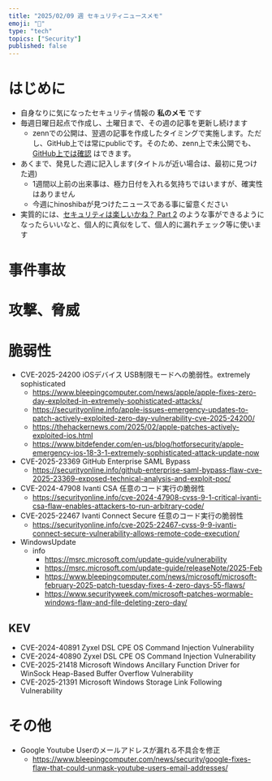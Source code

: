 ```yaml
---
title: "2025/02/09 週 セキュリティニュースメモ"
emoji: "🔖"
type: "tech"
topics: ["Security"]
published: false
---
```


# はじめに
* 自身なりに気になったセキュリティ情報の **私のメモ** です
* 毎週日曜日起点で作成し、土曜日まで、その週の記事を更新し続けます
    * zennでの公開は、翌週の記事を作成したタイミングで実施します。ただし、GitHub上では常にpublicです。そのため、zenn上で未公開でも、[GitHub上では確認](https://github.com/hinoshiba/zenn.dev/tree/main/articles) はできます。
* あくまで、発見した週に記入します(タイトルが近い場合は、最初に見つけた週)
    * 1週間以上前の出来事は、極力日付を入れる気持ちではいますが、確実性はありません
    * 今週にhinoshibaが見つけたニュースである事に留意ください
* 実質的には、[セキュリティは楽しいかね？ Part 2](https://negi.hatenablog.com/) のような事ができるようになったらいいなと、個人的に真似をして、個人的に漏れチェック等に使います

# 事件事故

# 攻撃、脅威

# 脆弱性

* CVE-2025-24200 iOSデバイス USB制限モードへの脆弱性。extremely sophisticated
    * https://www.bleepingcomputer.com/news/apple/apple-fixes-zero-day-exploited-in-extremely-sophisticated-attacks/
    * https://securityonline.info/apple-issues-emergency-updates-to-patch-actively-exploited-zero-day-vulnerability-cve-2025-24200/
    * https://thehackernews.com/2025/02/apple-patches-actively-exploited-ios.html
    * https://www.bitdefender.com/en-us/blog/hotforsecurity/apple-emergency-ios-18-3-1-extremely-sophisticated-attack-update-now
* CVE-2025-23369 GitHub Enterprise SAML Bypass
    * https://securityonline.info/github-enterprise-saml-bypass-flaw-cve-2025-23369-exposed-technical-analysis-and-exploit-poc/
* CVE-2024-47908 Ivanti CSA 任意のコード実行の脆弱性
    * https://securityonline.info/cve-2024-47908-cvss-9-1-critical-ivanti-csa-flaw-enables-attackers-to-run-arbitrary-code/
* CVE-2025-22467 Ivanti Connect Secure 任意のコード実行の脆弱性
    * https://securityonline.info/cve-2025-22467-cvss-9-9-ivanti-connect-secure-vulnerability-allows-remote-code-execution/
* WindowsUpdate
    * info
        * https://msrc.microsoft.com/update-guide/vulnerability
        * https://msrc.microsoft.com/update-guide/releaseNote/2025-Feb
        * https://www.bleepingcomputer.com/news/microsoft/microsoft-february-2025-patch-tuesday-fixes-4-zero-days-55-flaws/
        * https://www.securityweek.com/microsoft-patches-wormable-windows-flaw-and-file-deleting-zero-day/

## KEV
* CVE-2024-40891 Zyxel DSL CPE OS Command Injection Vulnerability
* CVE-2024-40890 Zyxel DSL CPE OS Command Injection Vulnerability
* CVE-2025-21418 Microsoft Windows Ancillary Function Driver for WinSock Heap-Based Buffer Overflow Vulnerability
* CVE-2025-21391 Microsoft Windows Storage Link Following Vulnerability

# その他
* Google Youtube Userのメールアドレスが漏れる不具合を修正
    * https://www.bleepingcomputer.com/news/security/google-fixes-flaw-that-could-unmask-youtube-users-email-addresses/
